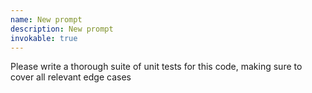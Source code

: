 ```yaml
---
name: New prompt
description: New prompt
invokable: true
---
```


Please write a thorough suite of unit tests for this code, making sure to cover all relevant edge cases